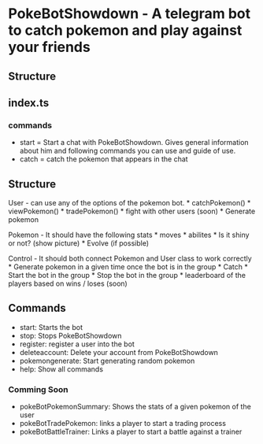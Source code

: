 # PokeBotShowdown - A telegram bot to catch pokemon and play against your friends

## Structure

## index.ts

### commands

- start = Start a chat with PokeBotShowdown. Gives general information about him and following commands you can use and guide of use.
- catch = catch the pokemon that appears in the chat

## Structure

User - can use any of the options of the pokemon bot.
    * catchPokemon()
    * viewPokemon()
    * tradePokemon()
    * fight with other users (soon)
    * Generate pokemon

Pokemon - It should have the following stats
    * moves
    * abilites
    * Is it shiny or not? (show picture)
    * Evolve (if possible)

Control - It should both connect Pokemon and User class to work correctly
    * Generate pokemon in a given time once the bot is in the group
    * Catch 
    * Start the bot in the group
    * Stop the bot in the group
    * leaderboard of the players based on wins / loses (soon)

## Commands 

- start: Starts the bot
- stop: Stops PokeBotShowdown
- register: register a user into the bot
- deleteaccount: Delete your account from PokeBotShowdown
- pokemongenerate: Start generating random pokemon
- help: Show all commands

### Comming Soon
- pokeBotPokemonSummary: Shows the stats of a given pokemon of the user
- pokeBotTradePokemon: links a player to start a trading process
- pokeBotBattleTrainer: Links a player to start a battle against a trainer
